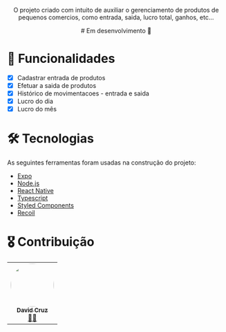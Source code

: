 <!-- <h1 align="center">
  <img alt="Home" title="#Home" src="./.github/header.png" />
</h1> -->

<p align="center">O projeto criado com intuito de auxiliar o gerenciamento de produtos de pequenos comercios, como entrada, saida, lucro total, ganhos, etc...</p>

<p align="center"># Em desenvolvimento 🚧</p>

# 📝 Funcionalidades

- [x] Cadastrar entrada de produtos
- [x] Efetuar a saida de produtos
- [x] Histórico de movimentacoes - entrada e saida
- [x] Lucro do dia
- [x] Lucro do mês

<!-- <h1 align="center">
  <img alt="Home" title="#Home" src="./.github/home.png" />
  <img alt="Home" title="#Home" src="./.github/detail.png" />
</h1> -->

# 🛠 Tecnologias

As seguintes ferramentas foram usadas na construção do projeto:

- [Expo](https://expo.io/)
- [Node.js](https://nodejs.org/en/)
- [React Native](https://reactnative.dev/)
- [Typescript](https://www.typescriptlang.org/)
- [Styled Components](https://styled-components.com/)
- [Recoil](https://recoiljs.org/)

# 🎖 Contribuição

<table>
  <tr>
    <td align="center"><a href="https://github.com/daviddossantos"><img style="border-radius: 50%;" src="https://avatars3.githubusercontent.com/u/37313667?s=460&u=c1b390572d44b705b0d01df81dc80eb7a7bbbf84&v=4" width="100px;" alt=""/><br /><sub><b>David Cruz</b></sub></a><br /><a href="https://github.com/daviddossantos" title="David Cruz">👨‍🚀</a></td>
  </tr>
</table>
